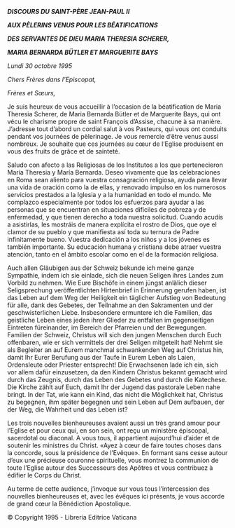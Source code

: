 ***DISCOURS DU SAINT-PÈRE JEAN-PAUL II***

***AUX PÈLERINS VENUS POUR LES BÉATIFICATIONS***

***DES SERVANTES DE DIEU MARIA THERESIA SCHERER,***

***MARIA BERNARDA BÜTLER ET MARGUERITE BAYS***

*Lundi 30 octobre 1995*

*Chers Frères dans l’Episcopat,*

*Frères et Sœurs,*

Je suis heureux de vous accueillir à l’occasion de la béatification de Maria Theresia Scherer, de Maria Bernarda Bütler et de Marguerite Bays, qui ont vécu le charisme propre de saint François d’Assise, chacune à sa manière. J’adresse tout d’abord un cordial salut à vos Pasteurs, qui vous ont conduits pendant vos journées de pèlerinage. Je vous remercie d’être venus aussi nombreux. Je souhaite que ces journées au cœur de l’Eglise produisent en vous des fruits de grâce et de sainteté.

Saludo con afecto a las Religiosas de los Institutos a los que pertenecieron María Theresia y María Bernarda. Deseo vivamente que las celebraciones en Roma sean aliento para vuestra consagración religiosa, ayuda para llevar una vida de oración como la de ellas, y renovado impulso en los numerosos servicios prestados a la Iglesia y a la humanidad en todo el mundo. Me complazco especialmente por todos los esfuerzos para ayudar a las personas que se encuentran en situaciones difíciles de pobreza y de enfermedad, y que tienen derecho a toda nuestra solicitud. Cuando acudís a asistirlas, les mostráis de manera explícita el rostro de Dios, que oye el clamor de su pueblo y que manifiesta así toda su ternura de Padre infinitamente bueno. Vuestra dedicación a los niños y a los jóvenes es también importante. Su educación humana y cristiana debe atraer vuestra atención, tanto en el ámbito escolar como en el de la formación religiosa.

Auch allen Gläubigen aus der Schweiz bekunde ich meine ganze Sympathie, indem ich sie einlade, sich die neuen Seligen ihres Landes zum Vorbild zu nehmen. Wie Eure Bischöfe in einem jüngst anlälich dieser Seligsprechung veröffentlichten Hirtenbrief in Erinnerung gerufen haben, ist das Leben auf dem Weg der Heiligkeit ein täglicher Aufstieg von Bedeutung für alle, dank des Gebetes, der Teilnahme an den Sakramenten und der geschwisterlichen Liebe. Insbesondere ermuntere ich die Familien, das geistliche Leben eines jeden ihrer Glieder zu entfalten im gegenseitigen Eintreten füreinander, im Bereich der Pfarreien und der Bewegungen. Familien der Schweiz, Christus will sich den jungen Menschen durch Euch offenbaren, wie er sich vermittels der drei Seligen mitgeteilt hat! Nehmt sie als Begleiter an auf Eurem manchmal schwankenden Weg auf Christus hin, damit Ihr Eurer Berufung aus der Taufe in Eurem Leben als Laien, Ordensleute oder Priester entsprecht! Die Erwachsenen lade ich ein, sich vor allem dafür einzusetzen, da den Kindern Christus bekannt gemacht wird durch das Zeugnis, durch das Leben des Gebetes und durch die Katechese. Die Kirche zählt auf Euch, damit Ihr der Jugend das pastorale Leben nahe bringt. In der Tat, wie kann ein Kind, das nicht die Möglichkeit hat, Christus zu begegnen, ihm später begegnen und sein Leben auf Dem aufbauen, der der Weg, die Wahrheit und das Leben ist?

Les trois nouvelles bienheureuses avaient aussi un très grand amour pour l’Eglise et pour ceux qui, en son sein, ont reçu un ministère épiscopal, sacerdotal ou diaconal. A vous tous, il appartient aujourd’hui d’aider et de soutenir les ministres du Christ. «Ayez à cœur de faire toutes choses dans la concorde, sous la présidence de l’Evêque». En formant sans cesse autour d’eux une précieuse couronne spirituelle, vous montrez la communion de toute l’Eglise autour des Successeurs des Apôtres et vous contribuez à édifier le Corps du Christ.

Au terme de cette audience, j’invoque sur vous tous l’intercession des nouvelles bienheureuses et, avec les évêques ici présents, je vous accorde de grand cœur la Bénédiction Apostolique.

© Copyright 1995 \- Libreria Editrice Vaticana
